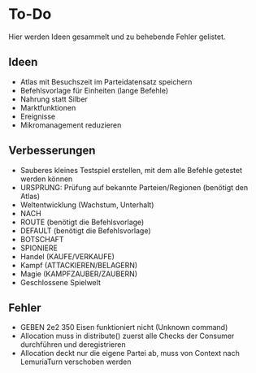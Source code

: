 # To-Do

Hier werden Ideen gesammelt und zu behebende Fehler gelistet.

## Ideen

- Atlas mit Besuchszeit im Parteidatensatz speichern
- Befehlsvorlage für Einheiten (lange Befehle)
- Nahrung statt Silber
- Marktfunktionen
- Ereignisse
- Mikromanagement reduzieren

## Verbesserungen

- Sauberes kleines Testspiel erstellen, mit dem alle Befehle getestet werden können 
- URSPRUNG: Prüfung auf bekannte Parteien/Regionen (benötigt den Atlas)
- Weltentwicklung (Wachstum, Unterhalt)
- NACH
- ROUTE (benötigt die Befehlsvorlage)
- DEFAULT (benötigt die Befehlsvorlage)
- BOTSCHAFT
- SPIONIERE
- Handel (KAUFE/VERKAUFE)
- Kampf (ATTACKIEREN/BELAGERN)
- Magie (KAMPFZAUBER/ZAUBERN)
- Geschlossene Spielwelt

## Fehler

- GEBEN 2e2 350 Eisen funktioniert nicht (Unknown command)
- Allocation muss in distribute() zuerst alle Checks der Consumer durchführen und deregistrieren
- Allocation deckt nur die eigene Partei ab, muss von Context nach LemuriaTurn verschoben werden
